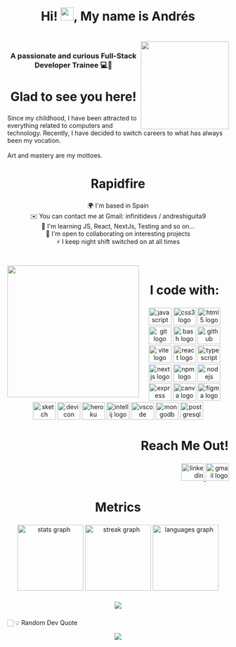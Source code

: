 <h1 align="center">Hi! <img src="https://user-images.githubusercontent.com/18350557/176309783-0785949b-9127-417c-8b55-ab5a4333674e.gif" height="30"/>,  My name is Andrés</h1>

###

<br clear="both">

<img align="right" height="200" src="https://rishavanand.github.io/static/images/greetings.gif"  />

###

<h3 align="center">A passionate and curious Full-Stack Developer Trainee 💻🚀</h3>

###

<h1 align="center">Glad to see you here!</h1>

###

<p align="left">Since my childhood, I have been attracted to everything related to computers and technology. Recently, I have decided to switch careers to what has always been my vocation.<br><br>Art and mastery are my mottoes.</p>

###

<h1 align="center">Rapidfire</h1>

###

<p align="center">🌍  I'm based in Spain<br>✉️  You can contact me at Gmail: infinitidevs / andreshiguita9<br>🧠  I'm learning JS, React, NextJs, Testing and so on...<br>🤝  I'm open to collaborating on interesting projects<br>⚡  I keep night shift switched on at all times</p>

###

<br clear="both">

<img align="left" height="300" src="https://media.giphy.com/media/GGqwHutw9TpT9xOIfW/giphy-downsized.gif"  />

###

<h1 align="center">I code with:</h1>

###

<div align="center">
  <img src="https://cdn.jsdelivr.net/gh/devicons/devicon/icons/javascript/javascript-plain.svg" height="40" width="52" alt="javascript logo"  />
  <img src="https://cdn.jsdelivr.net/gh/devicons/devicon/icons/css3/css3-plain-wordmark.svg" height="40" width="52" alt="css3 logo"  />
  <img src="https://cdn.jsdelivr.net/gh/devicons/devicon/icons/html5/html5-plain-wordmark.svg" height="40" width="52" alt="html5 logo"  />
  <img src="https://cdn.jsdelivr.net/gh/devicons/devicon/icons/git/git-original.svg" height="40" width="52" alt="git logo"  />
  <img src="https://cdn.jsdelivr.net/gh/devicons/devicon/icons/bash/bash-original.svg" height="40" width="52" alt="bash logo"  />
  <img src="https://cdn.jsdelivr.net/gh/devicons/devicon/icons/github/github-original.svg" height="40" width="52" alt="github logo"  />
  <img src="https://raw.githubusercontent.com/danielcranney/readme-generator/main/public/icons/skills/vite-colored.svg" height="40" width="52" alt="vite logo" />
  <img src="https://cdn.jsdelivr.net/gh/devicons/devicon/icons/react/react-original.svg" height="40" width="52" alt="react logo"  />
  <img src="https://cdn.jsdelivr.net/gh/devicons/devicon/icons/typescript/typescript-plain.svg" height="40" width="52" alt="typescript logo"  />
  <img src="https://cdn.jsdelivr.net/gh/devicons/devicon/icons/nextjs/nextjs-original.svg" height="40" width="52" alt="nextjs logo"  />
  <img src="https://cdn.jsdelivr.net/gh/devicons/devicon/icons/npm/npm-original-wordmark.svg" height="40" width="52" alt="npm logo"  />
  <img src="https://cdn.jsdelivr.net/gh/devicons/devicon/icons/nodejs/nodejs-original.svg" height="40" width="52" alt="nodejs logo"  />
  <img src="https://cdn.jsdelivr.net/gh/devicons/devicon/icons/express/express-original.svg" height="40" width="52" alt="express logo"  />
  <img src="https://cdn.jsdelivr.net/gh/devicons/devicon/icons/canva/canva-original.svg" height="40" width="52" alt="canva logo"  />
  <img src="https://cdn.jsdelivr.net/gh/devicons/devicon/icons/figma/figma-original.svg" height="40" width="52" alt="figma logo"  />
  <img src="https://cdn.jsdelivr.net/gh/devicons/devicon/icons/sketch/sketch-original.svg" height="40" width="52" alt="sketch logo"  />
  <img src="https://cdn.jsdelivr.net/gh/devicons/devicon/icons/devicon/devicon-plain.svg" height="40" width="52" alt="devicon logo"  />
  <img src="https://cdn.jsdelivr.net/gh/devicons/devicon/icons/heroku/heroku-original.svg" height="40" width="52" alt="heroku logo"  />
  <img src="https://cdn.jsdelivr.net/gh/devicons/devicon/icons/intellij/intellij-original.svg" height="40" width="52" alt="intellij logo"  />
  <img src="https://cdn.jsdelivr.net/gh/devicons/devicon/icons/vscode/vscode-original.svg" height="40" width="52" alt="vscode logo"  />
  <img src="https://cdn.jsdelivr.net/gh/devicons/devicon/icons/mongodb/mongodb-original.svg" height="40" width="52" alt="mongodb logo"  />
  <img src="https://cdn.jsdelivr.net/gh/devicons/devicon/icons/postgresql/postgresql-original.svg" height="40" width="52" alt="postgresql logo"  />
</div>

###

<h1 align="right">Reach Me Out!</h1>

###

<div align="right">
  <a href="https://linkedin.com/in/infinitidevs" target="_blank">
    <img src="https://raw.githubusercontent.com/maurodesouza/profile-readme-generator/master/src/assets/icons/social/linkedin/default.svg" width="52" height="40" alt="linkedin logo"  />
  </a>
  <a href="mailto:infinitidevs@gmail.com" target="_blank">
    <img src="https://raw.githubusercontent.com/maurodesouza/profile-readme-generator/master/src/assets/icons/social/gmail/default.svg" width="52" height="40" alt="gmail logo"  />
  </a>
</div>

###

<h1 align="center">Metrics</h1>

###

<div align="center">
  <img src="https://github-readme-stats.vercel.app/api?username=infinitidevs&hide_title=false&hide_rank=false&show_icons=true&include_all_commits=true&count_private=true&disable_animations=false&theme=dark&locale=en&hide_border=true&order=1" height="150" alt="stats graph"  />
  <img src="https://streak-stats.demolab.com?user=infinitidevs&locale=en&mode=weekly&theme=dark&hide_border=true&border_radius=5&order=3" height="150" alt="streak graph"  />
  <img src="https://github-readme-stats.vercel.app/api/top-langs/?username=infinitidevs&theme=dark&hide_border=true&include_all_commits=true&count_private=false&layout=compact" height="150" alt="languages graph"  />
</div>

###

<div align="center">
  <img src="https://profile-counter.glitch.me/infinitidevs/count.svg?"  />
</div>

###

🏻 💡 Random Dev Quote

<div align="center">
  <img src="https://quotes-github-readme.vercel.app/api?type=vetical&theme=dark"  />
</div>

###
